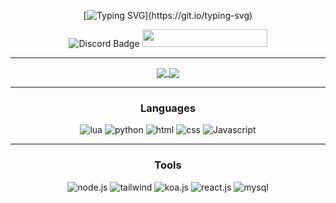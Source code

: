 <div align="center">
  
[![Typing SVG](https://readme-typing-svg.herokuapp.com?font=Fira+Code&size=35&pause=1000&color=40F1F7&center=true&width=435&lines=HUEHUE!)](https://git.io/typing-svg)

<a>
      <img src="https://dcbadge.vercel.app/api/shield/798433938879676486?theme=flat-square" alt="Discord Badge" />
      <img width="200" height="28" src="https://komarev.com/ghpvc/?username=huehue95&style=flat-square&color=03f0fc" alt=""/>
</a>


  
<hr /> 

<a href="https://github.com/huehue95">
  <img align="center" src="https://github-readme-stats.vercel.app/api?username=huehue95&show_icons=true&line_height=27&count_private=true&title_color=03fcec&text_color=03fcec&icon_color=fff&bg_color=121212" />
  <img align="center" src="https://github-readme-testaustime.vercel.app/api/testaustime?username=huehue&layout=compact&range=999&langs_count=10&text_color=c9d1d9&title_color=c9d1d9&icon_color=fff&bg_color=121212" />
</a>
  
<hr />
    <h3 align="center">Languages</h3>
    <img alt="lua" src="https://img.shields.io/badge/Lua-2C2D72?style=for-the-badge&logo=lua&logoColor=white">
  </a>
    <img alt="python" src="https://img.shields.io/badge/Python-3776AB?style=for-the-badge&logo=python&logoColor=white">
  </a>
    <img alt="html" src="https://img.shields.io/badge/HTML5-E34F26?style=for-the-badge&logo=html5&logoColor=white">
  </a>
    <img alt="css" src="https://img.shields.io/badge/CSS3-1572B6?style=for-the-badge&logo=css3&logoColor=white">
  </a>
    <img alt="Javascript" src="https://img.shields.io/badge/JavaScript-323330?style=for-the-badge&logo=javascript&logoColor=F7DF1E">
<hr />
    <h3 align="center">Tools</h3>
    </a>
      <img alt="node.js" src="https://img.shields.io/badge/node.js-6DA55F?style=for-the-badge&logo=node.js&logoColor=white">
    </a>
      <img alt="tailwind" src="https://img.shields.io/badge/tailwindcss-%2338B2AC.svg?style=for-the-badge&logo=tailwind-css&logoColor=white  ">
    </a>
      <img alt="koa.js" src="https://img.shields.io/badge/koa.js-d1cdcd?style=for-the-badge&logo=koa&logoColor=black">
    </a>
    <img alt="react.js" src="https://img.shields.io/badge/react-%2320232a.svg?style=for-the-badge&logo=react&logoColor=%2361DAFB">
  </a>
    <img alt="mysql" src="https://img.shields.io/badge/MySQL-00000F?style=for-the-badge&logo=mysql&logoColor=white">
</div>
